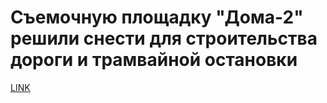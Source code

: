 # Cъемочную площадку "Дома-2" решили снести для строительства дороги и трамвайной остановки



[LINK](https://varlamov.ru/3025504.html)